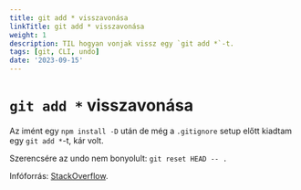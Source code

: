 ```yaml
---
title: git add * visszavonása
linkTitle: git add * visszavonása
weight: 1
description: TIL hogyan vonjak vissz egy `git add *`-t.
tags: [git, CLI, undo]
date: '2023-09-15'
---
```


# `git add *` visszavonása

Az imént egy `npm install -D` után de még a `.gitignore` setup előtt kiadtam
egy `git add *`-t, kár volt.

Szerencsére az undo nem bonyolult: `git reset HEAD -- .`

Infóforrás: [StackOverflow](https://stackoverflow.com/questions/19730565/how-to-remove-files-from-git-staging-area).
